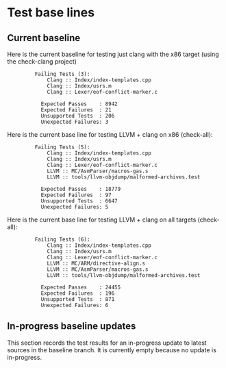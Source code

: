 # Test base lines

## Current baseline


Here is the current baseline for testing just clang with the x86 target (using the check-clang project)

```
         Failing Tests (3):
             Clang :: Index/index-templates.cpp
             Clang :: Index/usrs.m
             Clang :: Lexer/eof-conflict-marker.c
```
```
           Expected Passes    : 8942
           Expected Failures  : 21
           Unsupported Tests  : 206
           Unexpected Failures: 3
```

Here is the current base line for testing LLVM + clang on x86 (check-all):
```
         Failing Tests (5):
             Clang :: Index/index-templates.cpp
             Clang :: Index/usrs.m
             Clang :: Lexer/eof-conflict-marker.c
             LLVM :: MC/AsmParser/macros-gas.s
             LLVM :: tools/llvm-objdump/malformed-archives.test
```
```
           Expected Passes    : 18779
           Expected Failures  : 97
           Unsupported Tests  : 6647
           Unexpected Failures: 5
```


Here is the current base line for testing LLVM + clang on all targets (check-all):
```
         Failing Tests (6):
             Clang :: Index/index-templates.cpp
             Clang :: Index/usrs.m
             Clang :: Lexer/eof-conflict-marker.c
             LLVM :: MC/ARM/directive-align.s
             LLVM :: MC/AsmParser/macros-gas.s
             LLVM :: tools/llvm-objdump/malformed-archives.test
```
```
           Expected Passes    : 24455
           Expected Failures  : 196
           Unsupported Tests  : 871
           Unexpected Failures: 6
```

## In-progress baseline updates

This section records the test results for an in-progress update to latest sources in the baseline branch.  It is currently empty because
no update is in-progress.
